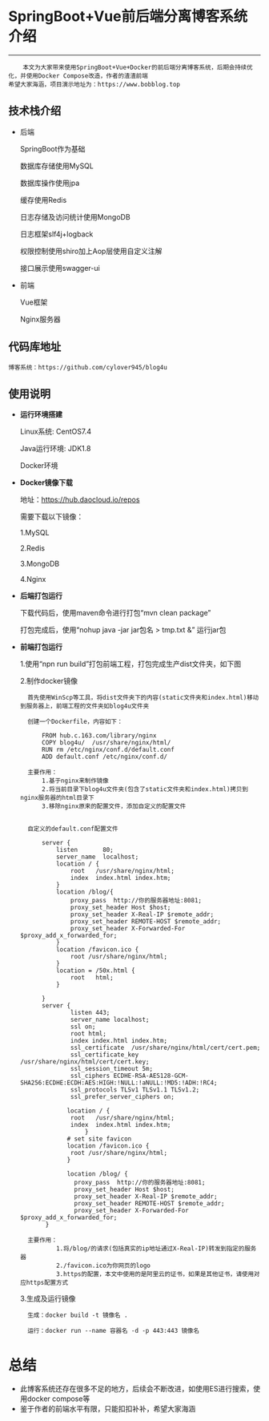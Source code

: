 # SpringBoot+Vue前后端分离博客系统介绍
- - - 
		本文为大家带来使用SpringBoot+Vue+Docker的前后端分离博客系统，后期会持续优化，并使用Docker Compose改造，作者的渣渣前端
	希望大家海涵，项目演示地址为：https://www.bobblog.top
## 技术栈介绍
+ 后端

	SpringBoot作为基础

	数据库存储使用MySQL

	数据库操作使用jpa

	缓存使用Redis

	日志存储及访问统计使用MongoDB

	日志框架slf4j+logback

	权限控制使用shiro加上Aop层使用自定义注解

	接口展示使用swagger-ui

+ 前端

    Vue框架

	Nginx服务器

## 代码库地址
	博客系统：https://github.com/cylover945/blog4u
	
## 使用说明

+ **运行环境搭建**

	Linux系统: CentOS7.4
	
	Java运行环境: JDK1.8

	Docker环境

+ **Docker镜像下载**

	地址：https://hub.daocloud.io/repos

	需要下载以下镜像：

	1.MySQL

	2.Redis

	3.MongoDB

	4.Nginx

+ **后端打包运行**

	下载代码后，使用maven命令进行打包“mvn clean package”


	打包完成后，使用“nohup java -jar jar包名 > tmp.txt &” 运行jar包
	
+ **前端打包运行**

	1.使用“npn run build”打包前端工程，打包完成生产dist文件夹，如下图

	2.制作docker镜像

		首先使用WinScp等工具，将dist文件夹下的内容(static文件夹和index.html)移动到服务器上，前端工程的文件夹如blog4u文件夹

		创建一个Dockerfile，内容如下：

			FROM hub.c.163.com/library/nginx
			COPY blog4u/  /usr/share/nginx/html/
			RUN rm /etc/nginx/conf.d/default.conf
			ADD default.conf /etc/nginx/conf.d/

		主要作用：
			1.基于nginx来制作镜像  
			2.将当前目录下blog4u文件夹(包含了static文件夹和index.html)拷贝到nginx服务器的html目录下
			3.移除nginx原来的配置文件，添加自定义的配置文件
		

		自定义的default.conf配置文件

			server {
			    listen       80;
			    server_name  localhost;
			    location / {
			        root   /usr/share/nginx/html;
			        index  index.html index.htm;
			    }
			    location /blog/{
			        proxy_pass  http://你的服务器地址:8081;
			        proxy_set_header Host $host;
			        proxy_set_header X-Real-IP $remote_addr;
			        proxy_set_header REMOTE-HOST $remote_addr;
			        proxy_set_header X-Forwarded-For $proxy_add_x_forwarded_for;
			    }
			    location /favicon.ico {
			        root /usr/share/nginx/html;
			    }
			    location = /50x.html {
			        root   html;
			    }
			
			}
			server {
			        listen 443;
			        server_name localhost;
			        ssl on;
			        root html;
			        index index.html index.htm;
			        ssl_certificate  /usr/share/nginx/html/cert/cert.pem;
			        ssl_certificate_key /usr/share/nginx/html/cert/cert.key;
			        ssl_session_timeout 5m;
			        ssl_ciphers ECDHE-RSA-AES128-GCM-SHA256:ECDHE:ECDH:AES:HIGH:!NULL:!aNULL:!MD5:!ADH:!RC4;
			        ssl_protocols TLSv1 TLSv1.1 TLSv1.2;
			        ssl_prefer_server_ciphers on;
			
			       location / {
			        root   /usr/share/nginx/html;
			        index  index.html index.htm;
			            }
			       # set site favicon
			       location /favicon.ico {
			        root /usr/share/nginx/html;
			       }
			
			       location /blog/ {
			         proxy_pass  http://你的服务器地址:8081;
			         proxy_set_header Host $host;
			         proxy_set_header X-Real-IP $remote_addr;
			         proxy_set_header REMOTE-HOST $remote_addr;
			         proxy_set_header X-Forwarded-For $proxy_add_x_forwarded_for;
			 }

		主要作用：
				1.将/blog/的请求(包括真实的ip地址通过X-Real-IP)转发到指定的服务器
				2./favicon.ico为你网页的logo
				3.https的配置，本文中使用的是阿里云的证书，如果是其他证书，请使用对应https配置方式

	3.生成及运行镜像

		生成：docker build -t 镜像名 .

		运行：docker run --name 容器名 -d -p 443:443 镜像名

# 总结

+ 此博客系统还存在很多不足的地方，后续会不断改进，如使用ES进行搜索，使用docker compose等
+ 鉴于作者的前端水平有限，只能扣扣补补，希望大家海涵
